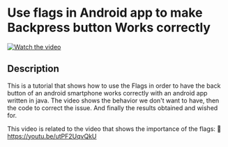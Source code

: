# Use flags in Android app to make Backpress button Works correctly

[![Watch the video](https://img.youtube.com/vi/4cdUMshMSLY/hqdefault.jpg)](https://youtu.be/4cdUMshMSLY)

## Description

  

This is a tutorial that shows how to use the Flags in order to have the back button of an android smartphone works correctly with an android app written in java. The video shows the behavior we don't want to have, then the code to correct the issue. And finally the results obtained and wished for.

This video is related to the video that shows the importance of the flags:
🎥 https://youtu.be/utPF2UqvQkU


